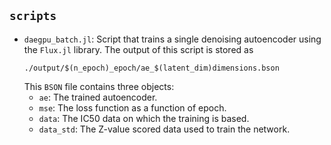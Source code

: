## `scripts`

- `daegpu_batch.jl`: Script that trains a single denoising autoencoder using the
  `Flux.jl` library. The output of this script is stored as
  ```
  ./output/$(n_epoch)_epoch/ae_$(latent_dim)dimensions.bson
  ```
  This `BSON` file contains three objects:
    - `ae`: The trained autoencoder.
    - `mse`: The loss function as a function of epoch.
    - `data`: The IC50 data on which the training is based.
    - `data_std`: The Z-value scored data used to train the network.
